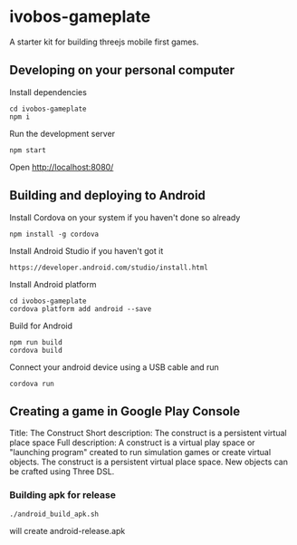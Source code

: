 # ivobos-gameplate
A starter kit for building threejs mobile first games.

## Developing on your personal computer
Install dependencies
```
cd ivobos-gameplate
npm i
```
Run the development server
```
npm start
```
Open [http://localhost:8080/](http://localhost:8080/)
## Building and deploying to Android
Install Cordova on your system if you haven't done so already
```
npm install -g cordova
```
Install Android Studio if you haven't got it
```
https://developer.android.com/studio/install.html
```
Install Android platform
```
cd ivobos-gameplate
cordova platform add android --save
```
Build for Android
```
npm run build
cordova build
```
Connect your android device using a USB cable and run
```
cordova run
```
## Creating a game in Google Play Console
Title: The Construct
Short description: The construct is a persistent virtual place space
Full description: 
A construct is a virtual play space or "launching program" created to run simulation games or create virtual objects. 
The construct is a persistent virtual place space.
New objects can be crafted using Three DSL.
### Building apk for release
```
./android_build_apk.sh
```
will create android-release.apk

